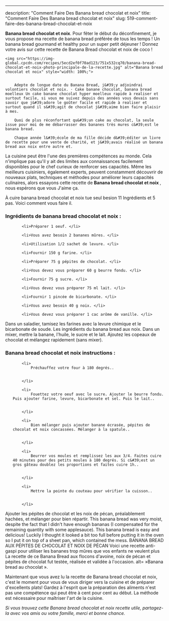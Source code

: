 ---
description: "Comment Faire Des Banana bread chocolat et noix"
title: "Comment Faire Des Banana bread chocolat et noix"
slug: 519-comment-faire-des-banana-bread-chocolat-et-noix

<p>
	<strong>Banana bread chocolat et noix</strong>. 
	Pour fêter le début du déconfinement, je vous propose ma recette de banana bread préférée de tous les temps ! Un banana bread gourmand et healthy pour un super petit déjeuner ! Donnez votre avis sur cette recette de Banana Bread chocolat et noix de coco !
</p>
<p>
	
	<img src="https://img-global.cpcdn.com/recipes/5ecd2ef0f70ad123/751x532cq70/banana-bread-chocolat-et-noix-photo-principale-de-la-recette.jpg" alt="Banana bread chocolat et noix" style="width: 100%;">
	
	
		Adepte de longue date du Banana Bread, j&#39;y adjoindrai volontiers chocolat et noix. · Cake banane chocolat, banana bread moelleux Un cake banane chocolat hyper moelleux rapide à realiser et surtout facile, si vous me suivez depuis des années vous devais sans savoir que j&#39;adore le goûter facile et rapide à realiser et surtout quand il s&#39;agit de chocolat j&#39;aime bien faire plaisir à mes.
	
		Quoi de plus réconfortant qu&#39;un cake au chocolat, la seule issue pour moi de me débarrasser des bananes très mures c&#39;est le banana bread.
	
		Chaque année l&#39;école de ma fille décide d&#39;éditer un livre de recette pour une vente de charité, et j&#39;avais réalisé un banana bread aux noix entre autre et.
	
</p>

La cuisine peut être l'une des premières compétences au monde. Cela n'implique pas qu'il y ait des limites aux connaissances facilement disponibles pour le chef curieux de renforcer ses capacités. Même les meilleurs cuisiniers, également experts, peuvent constamment découvrir de nouveaux plats, techniques et méthodes pour améliorer leurs capacités culinaires, alors essayons cette recette de <strong> Banana bread chocolat et noix </strong>, nous espérons que vous J'aime ça.

<!--inarticleads1-->

À cuire banana bread chocolat et noix tue seul besion 11 Ingrédients et 5 pas. Voici comment vous faire il.

<h3>Ingrédients de banana bread chocolat et noix :</h3>

<ol>
	
		<li>Préparer 1 oeuf. </li>
	
		<li>Vous avez besoin 2 bananes mûres. </li>
	
		<li>Utilisation 1/2 sachet de levure. </li>
	
		<li>Fournir 150 g farine. </li>
	
		<li>Préparer 75 g pépites de chocolat. </li>
	
		<li>Vous devez vous préparer 60 g beurre fondu. </li>
	
		<li>Fournir 75 g sucre. </li>
	
		<li>Vous devez vous préparer 75 ml lait. </li>
	
		<li>Fournir 1 pincée de bicarbonate. </li>
	
		<li>Vous avez besoin 40 g noix. </li>
	
		<li>Vous devez vous préparer 1 cac arôme de vanille. </li>
	
</ol>

Dans un saladier, tamisez les farines avec la levure chimique et le bicarbonate de soude. Les ingrédients du banana bread aux noix. Dans un mixer, mettre la banane, l&#39;huile, le sucre et le lait. Ajoutez les copeaux de chocolat et mélangez rapidement (sans mixer). 

<!--inarticleads2-->

<h3>Banana bread chocolat et noix instructions :</h3>

<ol>
	
		<li>
			Préchauffez votre four à 180 degrés..
			
			
		</li>
	
		<li>
			Fouettez votre oeuf avec le sucre. Ajouter le beurre fondu. Puis ajouter farine, levure, bicarbonate et sel. Puis le lait..
			
			
		</li>
	
		<li>
			Bien mélanger puis ajouter banane écrasée, pépites de chocolat et noix concassées. Mélanger à la spatule..
			
			
		</li>
	
		<li>
			Beurrer vos moules et remplissez les aux 3/4. Faites cuire 40 minutes pour des petits moules à 180 degrés. Si c&#39;est un gros gâteau doublez les proportions et faites cuire 1h..
			
			
		</li>
	
		<li>
			Mettre la pointe du couteau pour vérifier la cuisson..
			
			
		</li>
	
</ol>

Ajouter les pépites de chocolat et les noix de pécan, préalablement hachées, et mélanger pour bien répartir. This banana bread was very moist, despite the fact that I didn&#39;t have enough bananas (I compensated for the remaining quantity with some applesauce). This banana bread is easy and delicious! Luckily I thought it looked a bit too full before putting it in the oven so I put it on top of a sheet pan, which contained the mess. BANANA BREAD AUX PÉPITES DE CHOCOLAT ET NOIX DE PÉCAN Voici une recette anti-gaspi pour utiliser les bananes trop mûres que vos enfants ne veulent plus La recette de ce Banana Bread aux flocons d&#39;avoine, noix de pécan et pépites de chocolat fut testée, réalisée et validée à l&#39;occasion. alt= »Banana bread au chocolat ». 

<!--inarticleads1-->

<p>
Maintenant que vous avez lu la recette de Banana bread chocolat et noix, c'est le moment pour vous de vous diriger vers la cuisine et de préparer d'excellents plats! Gardez à l'esprit que la préparation des aliments n'est pas une compétence qui peut être à cent pour cent au début. La méthode est nécessaire pour maîtriser l'art de la cuisine.
</p>

<p>
<i>Si vous trouvez cette Banana bread chocolat et noix recette utile, partagez-la avec vos amis ou votre famille, merci et bonne chance.</i>
</p>
